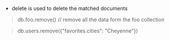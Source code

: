 * delete is used to delete the matched documents

> db.foo.remove() // remove all the data form the foo collection


> db.users.remove({"favorites.cities": "Cheyenne"})
